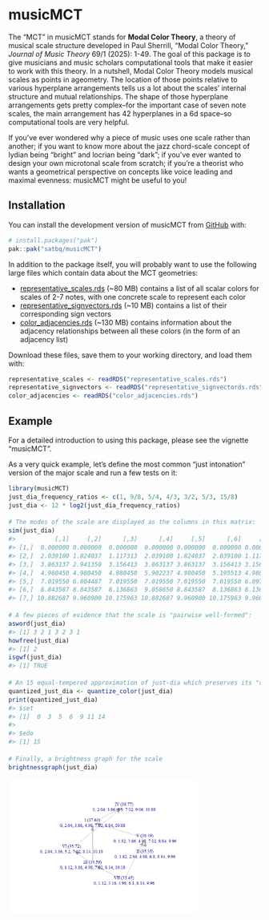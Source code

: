 
<!-- README.md is generated from README.Rmd. Please edit that file -->

# musicMCT

<!-- badges: start -->

<!-- badges: end -->

The “MCT” in musicMCT stands for **Modal Color Theory**, a theory of
musical scale structure developed in Paul Sherrill, “Modal Color
Theory,” *Journal of Music Theory* 69/1 (2025): 1-49. The goal of this
package is to give musicians and music scholars computational tools that
make it easier to work with this theory. In a nutshell, Modal Color
Theory models musical scales as points in ageometry. The location of
those points relative to various hyperplane arrangements tells us a lot
about the scales’ internal structure and mutual relationships. The shape
of those hyperplane arrangements gets pretty complex–for the important
case of seven note scales, the main arrangement has 42 hyperplanes in a
6d space–so computational tools are very helpful.

If you’ve ever wondered why a piece of music uses one scale rather than
another; if you want to know more about the jazz chord-scale concept of
lydian being “bright” and locrian being “dark”; if you’ve ever wanted to
design your own microtonal scale from scratch; if you’re a theorist who
wants a geometrical perspective on concepts like voice leading and
maximal evenness: musicMCT might be useful to you!

## Installation

You can install the development version of musicMCT from
[GitHub](https://github.com/) with:

``` r
# install.packages("pak")
pak::pak("satbq/musicMCT")
```

In addition to the package itself, you will probably want to use the
following large files which contain data about the MCT geometries:

- [representative_scales.rds](https://github.com/satbq/modalcolortheory/blob/main/representative_scales.rds)
  (~80 MB) contains a list of all scalar colors for scales of 2-7 notes,
  with one concrete scale to represent each color
- [representative_signvectors.rds](https://github.com/satbq/modalcolortheory/blob/main/representative_signvectors.rds)
  (~10 MB) contains a list of their corresponding sign vectors
- [color_adjacencies.rds](https://github.com/satbq/modalcolortheory/blob/main/color_adjacencies.rds)
  (~130 MB) contains information about the adjacency relationships
  between all these colors (in the form of an adjacency list)

Download these files, save them to your working directory, and load them
with:

``` r
representative_scales <- readRDS("representative_scales.rds")
representative_signvectors <- readRDS("representative_signvectords.rds")
color_adjacencies <- readRDS("color_adjacencies.rds")
```

## Example

For a detailed introduction to using this package, please see the
vignette “musicMCT”.

As a very quick example, let’s define the most common “just intonation”
version of the major scale and run a few tests on it:

``` r
library(musicMCT)
just_dia_frequency_ratios <- c(1, 9/8, 5/4, 4/3, 3/2, 5/3, 15/8)
just_dia <- 12 * log2(just_dia_frequency_ratios)

# The modes of the scale are displayed as the columns in this matrix:
sim(just_dia)
#>           [,1]     [,2]      [,3]      [,4]     [,5]      [,6]     [,7]
#> [1,]  0.000000 0.000000  0.000000  0.000000 0.000000  0.000000 0.000000
#> [2,]  2.039100 1.824037  1.117313  2.039100 1.824037  2.039100 1.117313
#> [3,]  3.863137 2.941350  3.156413  3.863137 3.863137  3.156413 3.156413
#> [4,]  4.980450 4.980450  4.980450  5.902237 4.980450  5.195513 4.980450
#> [5,]  7.019550 6.804487  7.019550  7.019550 7.019550  7.019550 6.097763
#> [6,]  8.843587 8.843587  8.136863  9.058650 8.843587  8.136863 8.136863
#> [7,] 10.882687 9.960900 10.175963 10.882687 9.960900 10.175963 9.960900

# A few pieces of evidence that the scale is "pairwise well-formed":
asword(just_dia)
#> [1] 3 2 1 3 2 3 1
howfree(just_dia)
#> [1] 2
isgwf(just_dia)
#> [1] TRUE

# An 15 equal-tempered approximation of just-dia which preserves its "color":
quantized_just_dia <- quantize_color(just_dia)
print(quantized_just_dia)
#> $set
#> [1]  0  3  5  6  9 11 14
#> 
#> $edo
#> [1] 15

# Finally, a brightness graph for the scale
brightnessgraph(just_dia)
```

<img src="man/figures/README-example-1.png" width="75%" />
